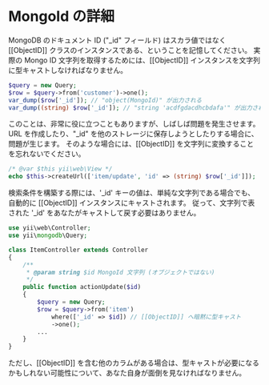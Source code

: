 MongoId の詳細
==============

MongoDB のドキュメント ID ("_id" フィールド) はスカラ値ではなく [[ObjectID]] クラスのインスタンスである、ということを記憶してください。
実際の Mongo ID 文字列を取得するためには、[[ObjectID]] インスタンスを文字列に型キャストしなければなりません。

```php
$query = new Query;
$row = $query->from('customer')->one();
var_dump($row['_id']); // "object(MongoId)" が出力される
var_dump((string) $row['_id']); // "string 'acdfgdacdhcbdafa'" が出力される
```

このことは、非常に役に立つこともありますが、しばしば問題を発生させます。
URL を作成したり、"_id" を他のストレージに保存しようとしたりする場合に、問題が生じます。
そのような場合には、[[ObjectID]] を文字列に変換することを忘れないでください。

```php
/* @var $this yii\web\View */
echo $this->createUrl(['item/update', 'id' => (string) $row['_id']]);
```

検索条件を構築する際には、'_id' キーの値は、単純な文字列である場合でも、自動的に [[ObjectID]] インスタンスにキャストされます。
従って、文字列で表された '_id' をあなたがキャストして戻す必要はありません。

```php
use yii\web\Controller;
use yii\mongodb\Query;

class ItemController extends Controller
{
    /**
     * @param string $id MongoId 文字列 (オブジェクトではない)
     */
    public function actionUpdate($id)
    {
        $query = new Query;
        $row = $query->from('item')
            where(['_id' => $id]) // [[ObjectID]] へ暗黙に型キャスト
            ->one();
        ...
    }
}
```

ただし、[[ObjectID]] を含む他のカラムがある場合は、型キャストが必要になるかもしれない可能性について、あなた自身が面倒を見なければなりません。